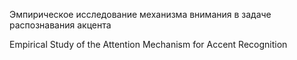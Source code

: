 Эмпирическое исследование механизма внимания в задаче распознавания акцента

Empirical Study of the Attention Mechanism for Accent Recognition

